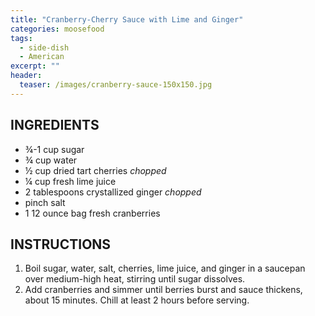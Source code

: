```yaml
---
title: "Cranberry-Cherry Sauce with Lime and Ginger"
categories: moosefood
tags: 
  - side-dish
  - American
excerpt: ""
header:
  teaser: /images/cranberry-sauce-150x150.jpg
---
```


## INGREDIENTS
* ¾-1 cup sugar
* ¾ cup water
* ½ cup dried tart cherries *chopped*
* ¼ cup fresh lime juice
* 2 tablespoons crystallized ginger *chopped*
* pinch salt
* 1 12 ounce bag fresh cranberries

## INSTRUCTIONS
1. Boil sugar, water, salt, cherries, lime juice, and ginger in a saucepan over medium-high heat, stirring until sugar dissolves.
2. Add cranberries and simmer until berries burst and sauce thickens, about 15 minutes. Chill at least 2 hours before serving.

